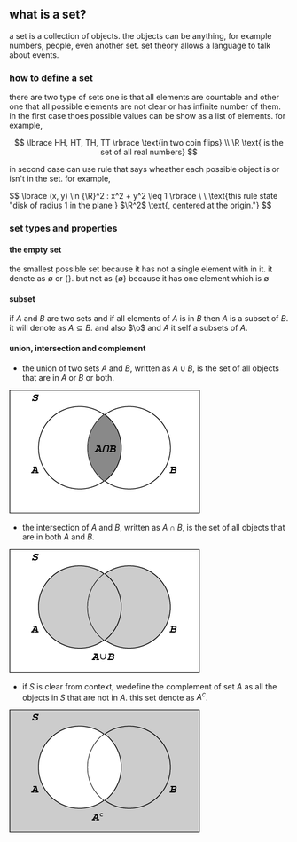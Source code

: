 ## what is a set?

a set is a collection of objects. the objects can be anything, for example numbers, people,
even another set. set theory allows a language to talk about events.

### how to define a set

there are two type of sets one is that all elements are countable and other one that all
possible elements are not clear or has infinite number of them. in the first case thoes
possible values can be show as a list of elements. for example,

$$
\lbrace HH, HT, TH, TT \rbrace \text{in two coin flips} \\
\R \text{ is the set of all real numbers}
$$

in second case can use rule that says wheather each possible object is or isn't in the set.
for example,

$$
\lbrace (x, y) \in {\R}^2 : x^2 + y^2 \leq 1 \rbrace \\
\\
\text{this rule state "disk of radius 1 in the plane } $\R^2$ \text{, centered at the origin."}
$$

### set types and properties

#### the empty set

the smallest possible set because it has not a single element with in it. it denote as $\emptyset$ or
$\lbrace \rbrace$. but not as $\lbrace \emptyset \rbrace$ because it has one element which is $\emptyset$

#### subset

if $A$ and $B$ are two sets and if all elements of $A$ is in $B$ then $A$ is a subset of $B$. it
will denote as $A \subseteq B$. and also $\o$ and $A$ it self a subsets of $A$.

#### union, intersection and complement

- the union of two sets $A$ and $B$, written as $A \cup B$, is the set of all objects that are in
  $A$ or $B$ or both.

<img height="222" src="../../images/Asset 5.png" width="344" alt="union"/>

- the intersection of $A$ and $B$, written as $A \cap B$, is the set of all objects that are in
  both $A$ and $B$.

<img height="222" src="../../images/Asset 6.png" width="344" alt="intersection"/>

- if $S$ is clear from context, wedefine the complement of set $A$ as all the objects in $S$ that
  are not in $A$. this set denote as $A^c$.

<img height="222" src="../../images/Asset 7.png" width="344" alt="complement"/>